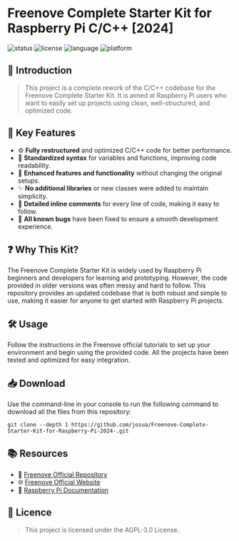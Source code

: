 # Freenove Complete Starter Kit for Raspberry Pi C/C++ [2024]  
<img src="https://img.shields.io/badge/status-active-green" alt="status"> <img src="https://img.shields.io/badge/license-AGPL%20v3-blue" alt="license"> <img src="https://img.shields.io/badge/language-C%2FC++-yellow" alt="language"> <img src="https://img.shields.io/badge/platform-Raspberry%20Pi-red" alt="platform">

## 📖 Introduction
> This project is a complete rework of the C/C++ codebase for the Freenove Complete Starter Kit. It is aimed at Raspberry Pi users who want to easily set up projects using clean, well-structured, and optimized code.

## 🌟 Key Features
<ul>
  <li>⚙️ <strong>Fully restructured</strong> and optimized C/C++ code for better performance.</li>
  <li>🧹 <strong>Standardized syntax</strong> for variables and functions, improving code readability.</li>
  <li>🚀 <strong>Enhanced features and functionality</strong> without changing the original setups.</li>
  <li>✨ <strong>No additional libraries</strong> or new classes were added to maintain simplicity.</li>
  <li>💬 <strong>Detailed inline comments</strong> for every line of code, making it easy to follow.</li>
  <li>🐛 <strong>All known bugs</strong> have been fixed to ensure a smooth development experience.</li>
</ul>

## ❓ Why This Kit?
<p>The Freenove Complete Starter Kit is widely used by Raspberry Pi beginners and developers for learning and prototyping. However, the code provided in older versions was often messy and hard to follow. This repository provides an updated codebase that is both robust and simple to use, making it easier for anyone to get started with Raspberry Pi projects.</p>

## 🛠️ Usage
<p>Follow the instructions in the Freenove official tutorials to set up your environment and begin using the provided code. All the projects have been tested and optimized for easy integration.</p>

## 📥 Download
<p>Use the command-line in your console to run the following command to download all the files from this repository:</p>

<pre><code>git clone --depth 1 https://github.com/josua/Freenove-Complete-Starter-Kit-for-Raspberry-Pi-2024-.git</code></pre>

## 📚 Resources
<ul>
  <li>🔗 <a href="https://github.com/Freenove/Freenove_Complete_Starter_Kit_for_Raspberry_Pi">Freenove Official Repository</a></li>
  <li>🌐 <a href="https://www.freenove.com/">Freenove Official Website</a></li>
  <li>📖 <a href="https://www.raspberrypi.org/documentation/">Raspberry Pi Documentation</a></li>
</ul>

## 📝 Licence
> This project is licensed under the AGPL-3.0 License.
